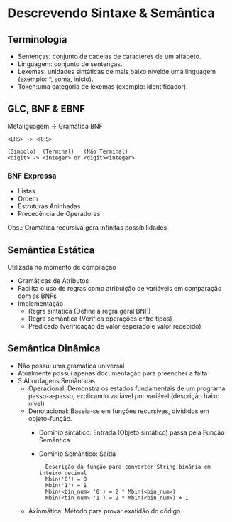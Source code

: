 # Descrevendo Sintaxe & Semântica
## Terminologia
- Sentenças: conjunto de cadeias de caracteres de um alfabeto.
- Linguagem: conjunto de sentenças. 
- Lexemas: unidades sintáticas de mais baixo nívelde uma linguagem (exemplo: *, soma, início).
- Token:uma categoria de lexemas (exemplo: identificador).

## GLC, BNF & EBNF
Metaliguagem -> Gramática BNF
        
    <LHS> -> <RHS>

    (Simbolo)  (Terminal)   (Não Terminal)
    <digit> -> <integer> or <digit><integer>

### BNF Expressa
- Listas
- Ordem
- Estruturas Aninhadas
- Precedência de Operadores

Obs.: Gramática recursiva gera infinitas possibilidades

## Semântica Estática
Utilizada no momento de compilação
- Gramáticas de Atributos
- Facilita o uso de regras como atribuição de variáveis em comparação com as BNFs
- Implementação
    - Regra sintática (Define a regra geral BNF)
    - Regra semântica (Verifica operações entre tipos)
    - Predicado (verificação de valor esperado e valor recebido)

## Semântica Dinâmica
- Não possui uma gramática universal
- Atualmente possui apenas documentação para preencher a falta
- 3 Abordagens Semânticas
    - Operacional: Demonstra os estados fundamentais de um programa passo-a-passo, explicando variável por variável (descrição baixo nível)
    - Denotacional: Baseia-se em funções recursivas, divididos em objeto-função.
        - Domínio sintático: Entrada (Objeto sintático) passa pela Função Semântica
        - Domínio Semântico: Saída        
                
                Descrição da função para converter String binária em inteiro decimal
                Mbin('0') = 0
                Mbin('1') = 1
                Mbin(<bin_num> '0') = 2 * Mbin(<bin_num>)
                Mbin(<bin_num> '1') = 2 * Mbin(<bin_num>) + 1

    - Axiomática: Método para provar exatidão do código